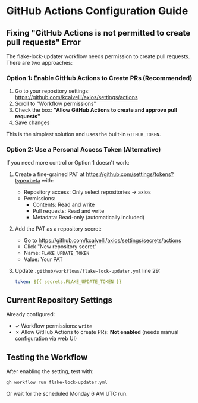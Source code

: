 # GitHub Actions Configuration Guide

## Fixing "GitHub Actions is not permitted to create pull requests" Error

The flake-lock-updater workflow needs permission to create pull requests. There are two approaches:

### Option 1: Enable GitHub Actions to Create PRs (Recommended)

1. Go to your repository settings: https://github.com/kcalvelli/axios/settings/actions
2. Scroll to "Workflow permissions"
3. Check the box: **"Allow GitHub Actions to create and approve pull requests"**
4. Save changes

This is the simplest solution and uses the built-in `GITHUB_TOKEN`.

### Option 2: Use a Personal Access Token (Alternative)

If you need more control or Option 1 doesn't work:

1. Create a fine-grained PAT at https://github.com/settings/tokens?type=beta with:
   - Repository access: Only select repositories → axios
   - Permissions:
     - Contents: Read and write
     - Pull requests: Read and write
     - Metadata: Read-only (automatically included)

2. Add the PAT as a repository secret:
   - Go to https://github.com/kcalvelli/axios/settings/secrets/actions
   - Click "New repository secret"
   - Name: `FLAKE_UPDATE_TOKEN`
   - Value: Your PAT

3. Update `.github/workflows/flake-lock-updater.yml` line 29:
   ```yaml
   token: ${{ secrets.FLAKE_UPDATE_TOKEN }}
   ```

## Current Repository Settings

Already configured:
- ✓ Workflow permissions: `write`
- ✗ Allow GitHub Actions to create PRs: **Not enabled** (needs manual configuration via web UI)

## Testing the Workflow

After enabling the setting, test with:
```bash
gh workflow run flake-lock-updater.yml
```

Or wait for the scheduled Monday 6 AM UTC run.
